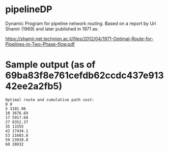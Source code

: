 # pipelineDP
Dynamic Program for pipeline network routing. Based on a report by Uri Shamir (1969) and later published in 1971 as:

https://shamir.net.technion.ac.il/files/2012/04/1971-Optimal-Route-for-Pipelines-in-Two-Phase-flow.pdf

# Sample output (as of 69ba83f8e761cefdb62ccdc437e91342ee2a2fb5)

```
Optimal route and cumulative path cost:
0 0
5 3101.96
10 3676.69
17 5917.68
27 8352.37
35 13355
42 17434.1
53 21683.8
59 23939.8
60 28032
```